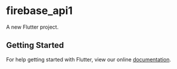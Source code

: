 # firebase_api1

A new Flutter project.

## Getting Started

For help getting started with Flutter, view our online
[documentation](https://flutter.io/).
